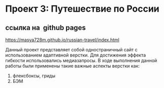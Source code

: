 # Проект 3: Путешествие по России

## ссылка на  github pages

https://masya728m.github.io/russian-travel/index.html

Данный проект представляет собой одностраничный сайт с использованием адаптивной верстки.
Для достижения эффекта гибкости использовались медиазапросы.
В ходе выполнения данной работы были применены такие важные аспекты верстки как:

1. флексбоксы, гриды
2. БЭМ
